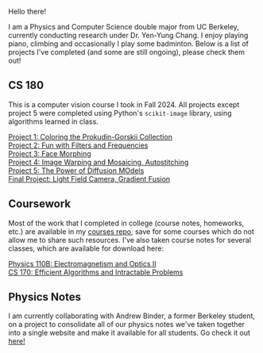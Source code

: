 Hello there!

I am a Physics and Computer Science double major from UC Berkeley, currently conducting research
under Dr. Yen-Yung Chang. I enjoy playing piano, climbing and occasionally I play some badminton. 
Below is a list of projects I've completed (and some are still ongoing), please check them out! 

## CS 180

This is a computer vision course I took in Fall 2024. All projects except project 5 were completed using
Python's `scikit-image` library, using algorithms learned in class.   

[Project 1: Coloring the Prokudin-Gorskii Collection](./project-1/index.md)  
[Project 2: Fun with Filters and Frequencies](./project-2/index.md)   
[Project 3: Face Morphing](./project-3/index.md)   
[Project 4: Image Warping and Mosaicing, Autostitching](./project-4/index.md)   
[Project 5: The Power of Diffusion MOdels](./project-5/index.md)   
[Final Project: Light Field Camera, Gradient Fusion](./final-project/index.md)   

## Coursework

Most of the work that I completed in college (course notes,
homeworks, etc.) are available in my [courses repo](https://github.com/ericdu03/Courses), save for some
courses which do not allow me to share such resources. I've also taken course notes for several classes,
which are available for download here:

[Physics 110B: Electromagnetism and Optics II](/notes/110B.pdf)    
[CS 170: Efficient Algorithms and Intractable Problems](/notes/170.pdf)

## Physics Notes

I am currently collaborating with Andrew Binder, a former Berkeley student, on a project to consolidate all
of our physics notes we've taken together into a single website and make it available for all students. Go
check it out [here!](https://physnotes.github.io)


